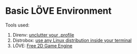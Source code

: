# Basic LÖVE Environment

Tools used:
1. Direnv: [unclutter your .profile](https://direnv.net/)
2. Distrobox: [use any Linux distribution inside your terminal](https://distrobox.it/)
3. LÖVE: [Free 2D Game Engine](https://love2d.org/)
